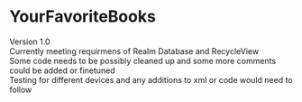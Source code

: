 # YourFavoriteBooks

Version 1.0<br/>
Currently meeting requirmens of Realm Database and RecycleView<br/>
Some code needs to be possibly cleaned up and some more comments could be added or finetuned<br/>
Testing for different devices and any additions to xml or code would need to follow <br/>
